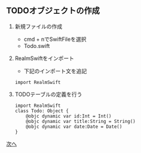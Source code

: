 ## TODOオブジェクトの作成
  1. 新規ファイルの作成
      - cmd + nでSwiftFileを選択
      - Todo.swift

  2. RealmSwiftをインポート
      - 下記のインポート文を追記
        
      ```
      import RealmSwift
      ```

  3. TODOテーブルの定義を行う
      ```
      import RealmSwift
      class Todo: Object {
          @objc dynamic var id:Int = Int()
          @objc dynamic var title:String = String()
          @objc dynamic var date:Date = Date()
      }
      ```

[次へ](04.md)
